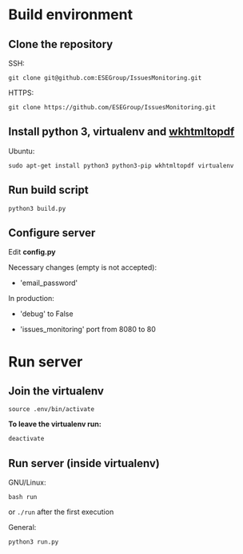 # Build environment

## Clone the repository

SSH:

`git clone git@github.com:ESEGroup/IssuesMonitoring.git`

HTTPS:

`git clone https://github.com/ESEGroup/IssuesMonitoring.git`

## Install python 3, virtualenv and [wkhtmltopdf](https://github.com/JazzCore/python-pdfkit/wiki/Installing-wkhtmltopdf)

Ubuntu:

`sudo apt-get install python3 python3-pip wkhtmltopdf virtualenv`

## Run build script

`python3 build.py`

## Configure server

Edit **config.py**

Necessary changes (empty is not accepted):

- 'email_password'

In production:

- 'debug' to False

- 'issues_monitoring' port from 8080 to 80 

# Run server

## Join the virtualenv

`source .env/bin/activate`

**To leave the virtualenv run:**

`deactivate`

## Run server (inside virtualenv)

GNU/Linux:

`bash run` 

or `./run` after the first execution

General:

`python3 run.py`
